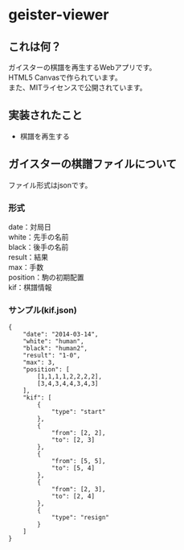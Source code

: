 geister-viewer
===

これは何？
---
ガイスターの棋譜を再生するWebアプリです。  
HTML5 Canvasで作られています。   
また、MITライセンスで公開されています。

実装されたこと
---
- 棋譜を再生する


ガイスターの棋譜ファイルについて
---  
ファイル形式はjsonです。  

### 形式
date：対局日  
white：先手の名前   
black：後手の名前    
result：結果  
max：手数  
position：駒の初期配置  
kif：棋譜情報     

### サンプル(kif.json)
```
{
    "date": "2014-03-14",
    "white": "human",
    "black": "human2",
    "result": "1-0",
    "max": 3,
    "position": [
        [1,1,1,1,2,2,2,2],
        [3,4,3,4,4,3,4,3]
    ],
    "kif": [
        {
            "type": "start"
        },
        {
            "from": [2, 2],
            "to": [2, 3]
        },
        {
            "from": [5, 5],
            "to": [5, 4]
        },
        {
            "from": [2, 3],
            "to": [2, 4]
        },
        {
            "type": "resign"
        }
    ]
}
```

  
